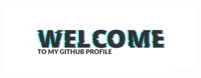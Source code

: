 ![Benvenuti nel mio profilo noioso](https://github.com/nurofsun/nurofsun/raw/master/images/cover.png)
